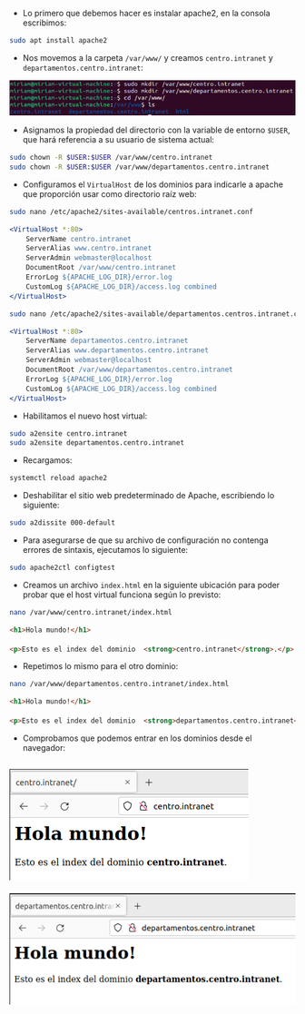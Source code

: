 - Lo primero que debemos hacer es instalar apache2, en la consola escribimos:

```bash
sudo apt install apache2
```

- Nos movemos a la carpeta `/var/www/` y creamos `centro.intranet` y `departamentos.centro.intranet`:

![image](../imagenes/1.png)

- Asignamos la propiedad del directorio con la variable de entorno `$USER`, que hará referencia a su usuario de sistema actual:

```bash
sudo chown -R $USER:$USER /var/www/centro.intranet
sudo chown -R $USER:$USER /var/www/departamentos.centro.intranet
```
- Configuramos el `VirtualHost` de los dominios para indicarle a apache que proporción usar como directorio raíz web:

```bash
sudo nano /etc/apache2/sites-available/centros.intranet.conf
```

```apache
<VirtualHost *:80>
    ServerName centro.intranet
    ServerAlias www.centro.intranet
    ServerAdmin webmaster@localhost
    DocumentRoot /var/www/centro.intranet
    ErrorLog ${APACHE_LOG_DIR}/error.log
    CustomLog ${APACHE_LOG_DIR}/access.log combined
</VirtualHost> 
```

```bash
sudo nano /etc/apache2/sites-available/departamentos.centros.intranet.conf
```

```apache
<VirtualHost *:80>
    ServerName departamentos.centro.intranet
    ServerAlias www.departamentos.centro.intranet
    ServerAdmin webmaster@localhost
    DocumentRoot /var/www/departamentos.centro.intranet
    ErrorLog ${APACHE_LOG_DIR}/error.log
    CustomLog ${APACHE_LOG_DIR}/access.log combined
</VirtualHost> 
```

- Habilitamos el nuevo host virtual:

```bash
sudo a2ensite centro.intranet
sudo a2ensite departamentos.centro.intranet
```

- Recargamos:

```bash
systemctl reload apache2
```

- Deshabilitar el sitio web predeterminado de Apache, escribiendo lo siguiente:

```bash
sudo a2dissite 000-default
```

- Para asegurarse de que su archivo de configuración no contenga errores de sintaxis, ejecutamos lo siguiente:

```bash
sudo apache2ctl configtest
```

- Creamos un archivo `index.html` en la siguiente ubicación para poder probar que el host virtual funciona según lo previsto:

```bash
nano /var/www/centro.intranet/index.html
```

```html
<h1>Hola mundo!</h1>

<p>Esto es el index del dominio  <strong>centro.intranet</strong>.</p>
```

- Repetimos lo mismo para el otro dominio:

```bash
nano /var/www/departamentos.centro.intranet/index.html
```

```html
<h1>Hola mundo!</h1>

<p>Esto es el index del dominio  <strong>departamentos.centro.intranet</strong>.</p>
```

- Comprobamos que podemos entrar en los dominios desde el navegador:

![image](../imagenes/2.png)
------------------------------
![image](../imagenes/3.png)
